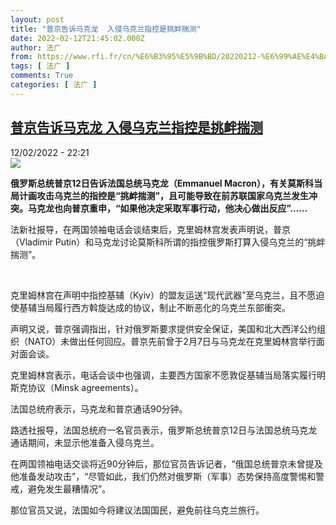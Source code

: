 ```yaml
---
layout: post
title: "普京告诉马克龙  入侵乌克兰指控是挑衅揣测"
date: 2022-02-12T21:45:02.000Z
author: 法广
from: https://www.rfi.fr/cn/%E6%B3%95%E5%9B%BD/20220212-%E6%99%AE%E4%BA%AC%E5%91%8A%E8%AF%89%E9%A9%AC%E5%85%8B%E9%BE%99-%E5%85%A5%E4%BE%B5%E4%B9%8C%E5%85%8B%E5%85%B0%E6%8C%87%E6%8E%A7%E6%98%AF%E6%8C%91%E8%A1%85%E6%8F%A3%E6%B5%8B
tags: [ 法广 ]
comments: True
categories: [ 法广 ]
---
```

<!--1644702302000-->
[普京告诉马克龙  入侵乌克兰指控是挑衅揣测](https://www.rfi.fr/cn/%E6%B3%95%E5%9B%BD/20220212-%E6%99%AE%E4%BA%AC%E5%91%8A%E8%AF%89%E9%A9%AC%E5%85%8B%E9%BE%99-%E5%85%A5%E4%BE%B5%E4%B9%8C%E5%85%8B%E5%85%B0%E6%8C%87%E6%8E%A7%E6%98%AF%E6%8C%91%E8%A1%85%E6%8F%A3%E6%B5%8B)
------

<div>
<div>12/02/2022 - 22:21</div><img src="https://s.rfi.fr/media/display/b566d216-8c49-11ec-be1e-005056a90284/w:1280/p:16x9/640x410_le-president-de-la-republique-francaise-emmanuel-macron.png"><p><strong>                    俄罗斯总统普京12日告诉法国总统马克龙（Emmanuel Macron），有关莫斯科当局计画攻击乌克兰的指控是“挑衅揣测”，且可能导致在前苏联国家乌克兰发生冲突。马克龙也向普京重申，“如果他决定采取军事行动，他决心做出反应”……                </strong></p><div >                    <p>法新社报导，在两国领袖电话会谈结束后，克里姆林宫发表声明说，普京（Vladimir Putin）和马克龙讨论莫斯科所谓的指控俄罗斯打算入侵乌克兰的“挑衅揣测”。</p><p> </p><p>克里姆林宫在声明中指控基辅（Kyiv）的盟友运送“现代武器”至乌克兰，且不愿迫使基辅当局履行西方斡旋达成的协议，制止不断恶化的乌克兰东部衝突。</p><p>声明又说，普京强调指出，针对俄罗斯要求提供安全保证，美国和北大西洋公约组织（NATO）未做出任何回应。普京先前曾于2月7日与马克龙在克里姆林宫举行面对面会谈。</p><p>克里姆林宫表示，电话会谈中也强调，主要西方国家不愿敦促基辅当局落实履行明斯克协议（Minsk agreements）。</p><p>法国总统府表示，马克龙和普京通话90分钟。</p><p>路透社报导，法国总统府一名官员表示，俄罗斯总统普京12日与法国总统马克龙通话期间，未显示他准备入侵乌克兰。</p><p>在两国领袖电话交谈将近90分钟后，那位官员告诉记者，“俄国总统普京未曾提及他准备发动攻击”，“尽管如此，我们仍然对俄罗斯（军事）态势保持高度警惕和警戒，避免发生最糟情况”。</p><p>那位官员又说，法国如今将建议法国国民，避免前往乌克兰旅行。</p>                                            <div data-selfpromo-newsletter>    </div>    <div data-selfpromo-app>    </div>                </div>
</div>

